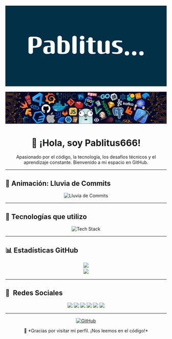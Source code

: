 <!-- Fondo personalizado en GitHub no es soportado directamente, pero puedes usar banners y estilos oscuros -->
<p align="center">
  <img src="assets/Pablitus....png" banner.png" alt="Banner personalizado" />
</p>
<p align="center"><img src="https://raw.githubusercontent.com/KevinPatel04/KevinPatel04/master/header.png"></p>

<h1 align="center">👋 ¡Hola, soy Pablitus666!</h1>
<p align="center">
Apasionado por el código, la tecnología, los desafíos técnicos y el aprendizaje constante. Bienvenido a mi espacio en GitHub.
</p>

---

## 🎨 Animación: Lluvia de Commits

<p align="center">
  <img src="https://raw.githubusercontent.com/Pablitus666/Pablitus666/main/assets/commit-rain.gif" alt="Lluvia de Commits" />
</p>

---

## 🧰 Tecnologías que utilizo

<p align="center">
   <img src="https://skillicons.dev/icons?i=python,html,css,js,react,nodejs,git,github,vscode,linux&theme=dark" alt="Tech Stack" />
</p>

---

## 📊 Estadísticas GitHub

<p align="center">
  <img src="https://github-readme-stats.vercel.app/api?username=Pablitus666&show_icons=true&theme=react&bg_color=023047&text_color=ffffff&icon_color=fb8500" />
  <br>
  <img src="https://github-readme-streak-stats.herokuapp.com/?user=Pablitus666&theme=react&background=023047&currStreakLabel=fb8500&sideLabels=ffffff" />
</p>

---
## :link: &nbsp;Redes Sociales

<p align="center">
  <a href="https://www.youtube.com/@Pablitus666"><img src="https://img.shields.io/badge/YouTube-FF0000?style=for-the-badge&logo=youtube&logoColor=white"/></a>
  <a href="https://www.instagram.com/Pablitus666"><img src="https://img.shields.io/badge/Instagram-E4405F?style=for-the-badge&logo=instagram&logoColor=white"/></a>
  <a href="https://www.twitch.tv/Pablitus666"><img src="https://img.shields.io/badge/Twitch-9146FF?style=for-the-badge&logo=twitch&logoColor=white"/></a>
  <a href="https://discord.gg/tuServidor"><img src="https://img.shields.io/badge/Discord-5865F2?style=for-the-badge&logo=discord&logoColor=white"/></a>
  <a href="mailto:pablitus666@gmail.com"><img src="https://img.shields.io/badge/Gmail-D14836?style=for-the-badge&logo=gmail&logoColor=white"/></a>
  <a href="https://www.linkedin.com/in/Pablitus666"><img src="https://img.shields.io/badge/LinkedIn-0A66C2?style=for-the-badge&logo=linkedin&logoColor=white"/></a>
</p>

---

<p align="center">
  <a href="https://github.com/Pablitus666">
    <img src="https://img.shields.io/badge/GitHub-Pablitus666-023047?style=for-the-badge&logo=github&logoColor=white" alt="GitHub">
  </a>
</p>

<p align="center">
  🚀 *Gracias por visitar mi perfil. ¡Nos leemos en el código!*
</p>


